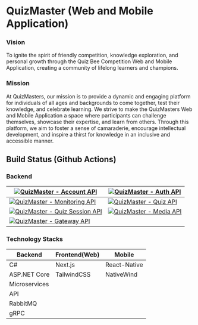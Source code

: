 # QuizMaster (Web and Mobile Application)

### Vision

To ignite the spirit of friendly competition, knowledge exploration, and personal growth through the Quiz Bee Competition Web and Mobile Application, creating a community of lifelong learners and champions.

### Mission

At QuizMasters, our mission is to provide a dynamic and engaging platform for individuals of all ages and backgrounds to come together, test their knowledge, and celebrate learning. We strive to make the QuizMasters Web and Mobile Application a space where participants can challenge themselves, showcase their expertise, and learn from others. Through this platform, we aim to foster a sense of camaraderie, encourage intellectual development, and inspire a thirst for knowledge in an inclusive and accessible manner.

## Build Status (Github Actions)

### Backend

| [![QuizMaster - Account API](https://github.com/FS-FAST-TRACK/QuizMaster/actions/workflows/backend.api.account.yml/badge.svg)](https://github.com/FS-FAST-TRACK/QuizMaster/actions/workflows/backend.api.account.yml)              | [![QuizMaster - Auth API](https://github.com/FS-FAST-TRACK/QuizMaster/actions/workflows/backend.api.auth.yml/badge.svg)](https://github.com/FS-FAST-TRACK/QuizMaster/actions/workflows/backend.api.auth.yml)    |
| ---------------------------------------------------------------------------------------------------------------------------------------------------------------------------------------------------------------------------------- | --------------------------------------------------------------------------------------------------------------------------------------------------------------------------------------------------------------- |
| [![QuizMaster - Monitoring API](https://github.com/FS-FAST-TRACK/QuizMaster/actions/workflows/backend.api.monitoring.yml/badge.svg)](https://github.com/FS-FAST-TRACK/QuizMaster/actions/workflows/backend.api.monitoring.yml)     | [![QuizMaster - Quiz API](https://github.com/FS-FAST-TRACK/QuizMaster/actions/workflows/backend.api.quiz.yml/badge.svg)](https://github.com/FS-FAST-TRACK/QuizMaster/actions/workflows/backend.api.quiz.yml)    |
| [![QuizMaster - Quiz Session API](https://github.com/FS-FAST-TRACK/QuizMaster/actions/workflows/backend.api.quizsession.yml/badge.svg)](https://github.com/FS-FAST-TRACK/QuizMaster/actions/workflows/backend.api.quizsession.yml) | [![QuizMaster - Media API](https://github.com/FS-FAST-TRACK/QuizMaster/actions/workflows/backend.api.media.yml/badge.svg)](https://github.com/FS-FAST-TRACK/QuizMaster/actions/workflows/backend.api.media.yml) |
| [![QuizMaster - Gateway API](https://github.com/FS-FAST-TRACK/QuizMaster/actions/workflows/backend.api.gateway.yml/badge.svg)](https://github.com/FS-FAST-TRACK/QuizMaster/actions/workflows/backend.api.gateway.yml)              |

### Technology Stacks

| Backend       | Frontend(Web) | Mobile       |
| ------------- | ------------- | ------------ |
| C#            | Next.js       | React-Native |
| ASP.NET Core  | TailwindCSS   | NativeWind   |
| Microservices |
| API           |
| RabbitMQ      |
| gRPC          |
